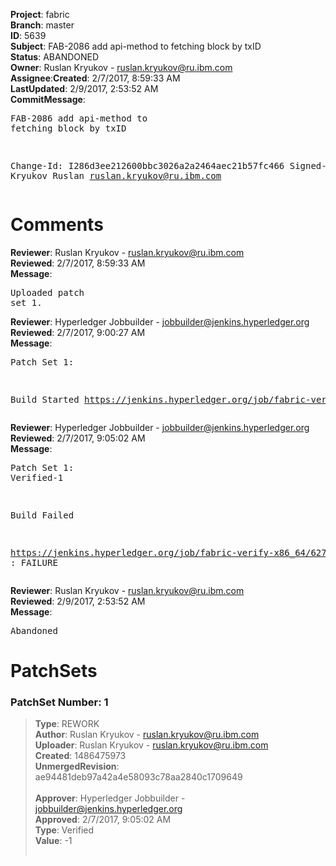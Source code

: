 <strong>Project</strong>: fabric</br><strong>Branch</strong>: master<br><strong>ID</strong>: 5639<br><strong>Subject</strong>: FAB-2086 add api-method to fetching block by txID<br><strong>Status</strong>: ABANDONED<br><strong>Owner</strong>: Ruslan Kryukov - ruslan.kryukov@ru.ibm.com<br><strong>Assignee</strong>:<strong>Created</strong>: 2/7/2017, 8:59:33 AM<br><strong>LastUpdated</strong>: 2/9/2017, 2:53:52 AM<br><strong>CommitMessage</strong>:<br><pre>FAB-2086 add api-method to fetching block by txID

Change-Id: I286d3ee212600bbc3026a2a2464aec21b57fc466
Signed-off-by: Kryukov Ruslan <ruslan.kryukov@ru.ibm.com>
</pre><h1>Comments</h1><strong>Reviewer</strong>: Ruslan Kryukov - ruslan.kryukov@ru.ibm.com<br><strong>Reviewed</strong>: 2/7/2017, 8:59:33 AM<br><strong>Message</strong>: <pre>Uploaded patch set 1.</pre><strong>Reviewer</strong>: Hyperledger Jobbuilder - jobbuilder@jenkins.hyperledger.org<br><strong>Reviewed</strong>: 2/7/2017, 9:00:27 AM<br><strong>Message</strong>: <pre>Patch Set 1:

Build Started https://jenkins.hyperledger.org/job/fabric-verify-x86_64/6272/</pre><strong>Reviewer</strong>: Hyperledger Jobbuilder - jobbuilder@jenkins.hyperledger.org<br><strong>Reviewed</strong>: 2/7/2017, 9:05:02 AM<br><strong>Message</strong>: <pre>Patch Set 1: Verified-1

Build Failed 

https://jenkins.hyperledger.org/job/fabric-verify-x86_64/6272/ : FAILURE</pre><strong>Reviewer</strong>: Ruslan Kryukov - ruslan.kryukov@ru.ibm.com<br><strong>Reviewed</strong>: 2/9/2017, 2:53:52 AM<br><strong>Message</strong>: <pre>Abandoned</pre><h1>PatchSets</h1><h3>PatchSet Number: 1</h3><blockquote><strong>Type</strong>: REWORK<br><strong>Author</strong>: Ruslan Kryukov - ruslan.kryukov@ru.ibm.com<br><strong>Uploader</strong>: Ruslan Kryukov - ruslan.kryukov@ru.ibm.com<br><strong>Created</strong>: 1486475973<br><strong>UnmergedRevision</strong>: ae94481deb97a42a4e58093c78aa2840c1709649<br><br><strong>Approver</strong>: Hyperledger Jobbuilder - jobbuilder@jenkins.hyperledger.org<br><strong>Approved</strong>: 2/7/2017, 9:05:02 AM<br><strong>Type</strong>: Verified<br><strong>Value</strong>: -1<br><br></blockquote>